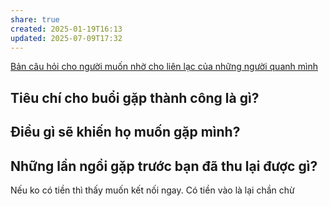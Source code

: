```yaml
---
share: true
created: 2025-01-19T16:13
updated: 2025-07-09T17:32
---
```

[Bản câu hỏi cho người muốn nhờ cho liên lạc của những người quanh mình](./B%E1%BA%A3n%20c%C3%A2u%20h%E1%BB%8Fi%20cho%20ng%C6%B0%E1%BB%9Di%20mu%E1%BB%91n%20nh%E1%BB%9D%20cho%20li%C3%AAn%20l%E1%BA%A1c%20c%E1%BB%A7a%20nh%E1%BB%AFng%20ng%C6%B0%E1%BB%9Di%20quanh%20m%C3%ACnh.md)
## Tiêu chí cho buổi gặp thành công là gì?
## Điều gì sẽ khiến họ muốn gặp mình?
## Những lần ngồi gặp trước bạn đã thu lại được gì?

Nếu ko có tiền thì thấy muốn kết nối ngay. Có tiền vào là lại chần chừ
